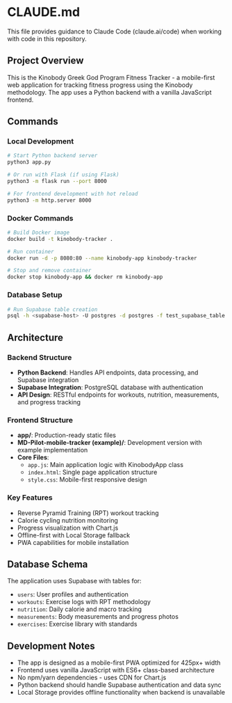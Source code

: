 # CLAUDE.md

This file provides guidance to Claude Code (claude.ai/code) when working with code in this repository.

## Project Overview

This is the Kinobody Greek God Program Fitness Tracker - a mobile-first web application for tracking fitness progress using the Kinobody methodology. The app uses a Python backend with a vanilla JavaScript frontend.

## Commands

### Local Development
```bash
# Start Python backend server
python3 app.py

# Or run with Flask (if using Flask)
python3 -m flask run --port 8000

# For frontend development with hot reload
python3 -m http.server 8000
```

### Docker Commands
```bash
# Build Docker image
docker build -t kinobody-tracker .

# Run container
docker run -d -p 8080:80 --name kinobody-app kinobody-tracker

# Stop and remove container
docker stop kinobody-app && docker rm kinobody-app
```

### Database Setup
```bash
# Run Supabase table creation
psql -h <supabase-host> -U postgres -d postgres -f test_supabase_table.sql
```

## Architecture

### Backend Structure
- **Python Backend**: Handles API endpoints, data processing, and Supabase integration
- **Supabase Integration**: PostgreSQL database with authentication
- **API Design**: RESTful endpoints for workouts, nutrition, measurements, and progress tracking

### Frontend Structure
- **app/**: Production-ready static files
- **MD-Pilot-mobile-tracker (example)/**: Development version with example implementation
- **Core Files**:
  - `app.js`: Main application logic with KinobodyApp class
  - `index.html`: Single page application structure
  - `style.css`: Mobile-first responsive design

### Key Features
- Reverse Pyramid Training (RPT) workout tracking
- Calorie cycling nutrition monitoring
- Progress visualization with Chart.js
- Offline-first with Local Storage fallback
- PWA capabilities for mobile installation

## Database Schema

The application uses Supabase with tables for:
- `users`: User profiles and authentication
- `workouts`: Exercise logs with RPT methodology
- `nutrition`: Daily calorie and macro tracking
- `measurements`: Body measurements and progress photos
- `exercises`: Exercise library with standards

## Development Notes

- The app is designed as a mobile-first PWA optimized for 425px+ width
- Frontend uses vanilla JavaScript with ES6+ class-based architecture
- No npm/yarn dependencies - uses CDN for Chart.js
- Python backend should handle Supabase authentication and data sync
- Local Storage provides offline functionality when backend is unavailable